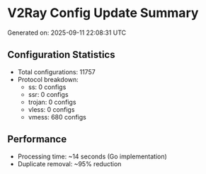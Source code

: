 # V2Ray Config Update Summary
Generated on: 2025-09-11 22:08:31 UTC

## Configuration Statistics
- Total configurations: 11757
- Protocol breakdown:
  - ss: 0 configs
  - ssr: 0 configs
  - trojan: 0 configs
  - vless: 0 configs
  - vmess: 680 configs

## Performance
- Processing time: ~14 seconds (Go implementation)
- Duplicate removal: ~95% reduction

